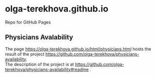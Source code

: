 # olga-terekhova.github.io
Repo for GitHub Pages

## Physicians Avalability
The page https://olga-terekhova.github.io/html/physicians.html hosts the result of the project https://github.com/olga-terekhova/physicians-availability.  
The description of the project is at https://github.com/olga-terekhova/physicians-availability#readme . 
